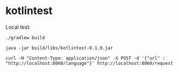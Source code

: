 # kotlintest


Local test: 

	./gradlew build

	java -jar build/libs/kotlintest-0.1.0.jar

	curl -H "Content-Type: application/json" -X POST -d '{"url" : "http://localhost:8060/language"}' http://localhost:8060/request

